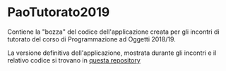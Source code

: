 # PaoTutorato2019
Contiene la "bozza" del codice dell'applicazione creata per gli incontri di tutorato del corso di Programmazione ad Oggetti 2018/19.

La versione definitiva dell'applicazione, mostrata durante gli incontri e il relativo codice si trovano in [questa repository](https://github.com/benny1693/Tutorato-PAO-2018-2019)

